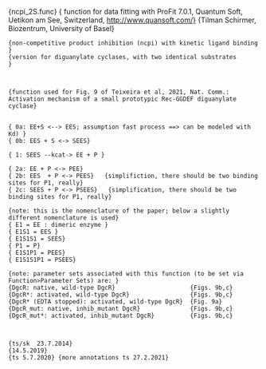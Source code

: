 {ncpi_2S.func} 
	{ function for data fitting with ProFit 7.0.1, Quantum Soft, Uetikon am See, Switzerland, http://www.quansoft.com/}
	{Tilman Schirmer, Biozentrum, University of Basel}
	
	{non-competitive product inhibition (ncpi) with kinetic ligand binding       }
	{version for diguanylate cyclases, with two identical substrates      }
	
	
	
	{function used for Fig. 9 of Teixeira et al, 2021, Nat. Comm.: Activation mechanism of a small prototypic Rec-GGDEF diguanylate cyclase}
	
	
	{ 0a: EE+S <--> EES; assumption fast process ==> can be modeled with Kd) }
	{ 0b: EES + S <-> SEES}
	
	{ 1: SEES --kcat-> EE + P }
	
	{ 2a: EE + P <-> PEE}
	{ 2b: EES  + P <-> PEES}   {simplifiction, there should be two binding sites for P1, really}
	{ 2c: SEES + P <-> PSEES}   {simplification, there should be two binding sites for P1, really}
	
	{note: this is the nomenclature of the paper; below a slightly different nomenclature is used}
	{ E1 = EE : dimeric enzyme }
	{ E1S1 = EES }
	{ E1S1S1 = SEES}
	{ P1 = P}
	{ E1S1P1 = PEES}
	{ E1S1S1P1 = PSEES}
	
	{note: parameter sets associated with this function (to be set via Function>Parameter Sets) are: }
	{DgcR: native, wild-type DgcR}                     {Figs. 9b,c}
	{DgcR*: activated, wild-type DgcR}                 {Figs. 9b,c}
	{DgcR* (EDTA stopped): activated, wild-type DgcR}  {Fig. 9a}
	{DgcR_mut: native, inhib_mutant DgcR}              {Figs. 9b,c}
	{DgcR_mut*: activated, inhib_mutant DgcR}          {Figs. 9b,c}
	
	
	
	{ts/sk  23.7.2014}
	{14.5.2019}
	{ts 5.7.2020} {more annotations ts 27.2.2021}
